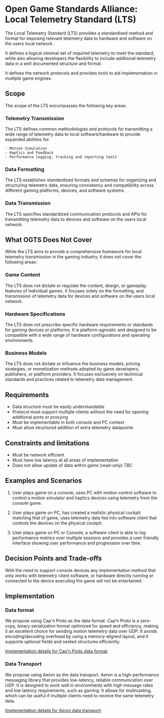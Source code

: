 # Open Game Standards Alliance: Local Telemetry Standard (LTS)

The Local Telemetry Standard (LTS) provides a standardised method and format for exposing relevant telemetry data to hardware and software on the users local network.

It defines a logical minimal set of required telemetry to meet the standard, while also allowing developers the flexibility to include additional telemetry data in a well documented structure and format.

It defines the network protocols and provides tools to aid implementation in multiple game engines.

## Scope

The scope of the LTS encompasses the following key areas:

### Telemetry Transmission

The LTS defines common methodologies and protocols for transmitting a wide range of telemetry data to local software/hardware to provide expanded abilities for:

    - Motion Simulation
    - Haptics and Feedback
    - Performance logging, tracking and reporting tools

### Data Formatting

The LTS establishes standardized formats and schemas for organizing and structuring telemetry data, ensuring consistency and compatibility across different gaming platforms, devices, and software systems.

### Data Transmission

The LTS specifies standardized communication protocols and APIs for transmitting telemetry data to devices and software on the users local network.

## What OGTS Does Not Cover

While the LTS aims to provide a comprehensive framework for local telemetry transmission in the gaming industry, it does not cover the following areas:

### Game Content

The LTS does not dictate or regulate the content, design, or gameplay features of individual games. It focuses solely on the formatting, and transmission of telemetry data for devices and software on the users local network.

### Hardware Specifications

The LTS does not prescribe specific hardware requirements or standards for gaming devices or platforms. It is platform-agnostic and designed to be compatible with a wide range of hardware configurations and operating environments.

### Business Models

The LTS does not dictate or influence the business models, pricing strategies, or monetization methods adopted by game developers, publishers, or platform providers. It focuses exclusively on technical standards and practices related to telemetry data management.

## Requirements

- Data structure must be easily understandable
- Protocol must support multiple clients without the need for opening additional ports or proxying
- Must be implementable in both console and PC context
- Must allow structured addition of extra telemetry datapoints

## Constraints and limitations

- Must be network efficient
- Must have low latency at all areas of implementation
- Does not allow update of data within game (read-only) *TBC*

## Examples and Scenarios

1. User plays game on a console, uses PC with motion control software to control a motion simulator and haptics devices using telemetry from the console game.

2. User plays game on PC, has created a realistic physical cockpit matching that of game, uses telemetry data fed into software client that controls the devices on the physical cockpit.

3. User plays game on PC or Console, a software client is able to log performance metrics over multiple sessions and provides a user friendly interface showing user performance and progression over time.

## Decision Points and Trade-offs

With the need to support console devices any implementation method that only works with telemetry client software, or hardware directly running or connected to the device executing the game will not be entertained.

## Implementation

### Data format

We propose using Cap'n Proto as the data format. Cap’n Proto is a zero-copy, binary serialization format optimized for speed and efficiency, making it an excellent choice for sending motion telemetry data over UDP. It avoids encoding/decoding overhead by using a memory-aligned layout, and it supports optional fields and nested structures efficiently.

[Implementation details for Cap'n Proto data format](implementation-capnproto.md).

### Data Transport

We propose using Aeron as the data transport. Aeron is a high-performance messaging library that provides low-latency, reliable communication over UDP. It is designed to work well in environments with high message rates and low latency requirements, such as gaming. It allows for multicasting, which can be useful if multiple clients need to receive the same telemetry data.

[Implementation details for Aeron data transport](implementation-aeron.md).